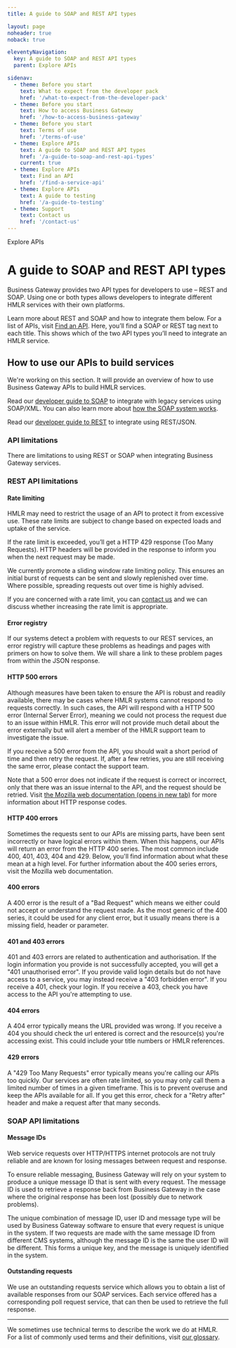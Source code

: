 ```yaml
---
title: A guide to SOAP and REST API types

layout: page
noheader: true
noback: true

eleventyNavigation:
  key: A guide to SOAP and REST API types
  parent: Explore APIs

sidenav:
  - theme: Before you start
    text: What to expect from the developer pack
    href: '/what-to-expect-from-the-developer-pack'
  - theme: Before you start
    text: How to access Business Gateway
    href: '/how-to-access-business-gateway'
  - theme: Before you start
    text: Terms of use
    href: '/terms-of-use'
  - theme: Explore APIs
    text: A guide to SOAP and REST API types
    href: '/a-guide-to-soap-and-rest-api-types'
    current: true
  - theme: Explore APIs
    text: Find an API
    href: '/find-a-service-api'
  - theme: Explore APIs
    text: A guide to testing
    href: '/a-guide-to-testing'
  - theme: Support
    text: Contact us 
    href: '/contact-us'
---
```


<span class="govuk-caption-xl">Explore APIs</span>
<h1 class="govuk-heading-xl">A guide to SOAP and REST API types</h1>

<p class="govuk-body govuk-!-font-weight-regular">Business Gateway provides two API types for developers to use – REST and SOAP. Using one or both types allows developers to integrate different HMLR services with their own platforms.</p>
<p class="govuk-body govuk-!-font-weight-regular">Learn more about REST and SOAP and how to integrate them below. For a list of APIs, visit <a class="govuk-link" href="/find-a-service-api">Find an API</a>. Here, you’ll find a SOAP or REST tag next to each title. This shows which of the two API types you’ll need to integrate an HMLR service.</p>

<h2 class="govuk-heading-m">How to use our APIs to build services</h2>
<p class="govuk-body">We're working on this section. It will provide an overview of how to use Business Gateway APIs to build HMLR services.</p>

Read our [developer guide to SOAP](https://landregistry.github.io/bgtechdoc/get_started/developer_guide) to integrate with legacy services using SOAP/XML. You can also learn more about [how the SOAP system works](https://landregistry.github.io/bgtechdoc/get_started/how_system_works/#how-our-system-works).

Read our [developer guide to REST](https://landregistry.github.io/bgtechdoc/rest/get_started/developer_guide/) to integrate using REST/JSON.

<h3 class="govuk-heading-m">API limitations</h3>
<p class="govuk-body">There are limitations to using REST or SOAP when integrating Business Gateway services.</p>


<h3 class="govuk-heading-m">REST API limitations</h3>

<h4 class="govuk-body govuk-!-font-weight-bold">Rate limiting</h4>
<p class="govuk-body">HMLR may need to restrict the usage of an API to protect it from excessive use. These rate limits are subject to change based on expected loads and uptake of the service.</p>
<p class="govuk-body">If the rate limit is exceeded, you’ll get a HTTP 429 response (Too Many Requests). HTTP headers will be provided in the response to inform you when the next request may be made.</p>
<p class="govuk-body">We currently promote a sliding window rate limiting policy. This ensures an initial burst of requests can be sent and slowly replenished over time. Where possible, spreading requests out over time is highly advised.</p>
<p class="govuk-body">If you are concerned with a rate limit, you can <a class="govuk-link"
    href="/contact-us">contact us</a> and we can discuss whether increasing the rate limit is appropriate.</p>

<h4 class="govuk-body govuk-!-font-weight-bold">Error registry</h4>
<p class="govuk-body">If our systems detect a problem with requests to our REST services, an error registry will capture these problems as headings and pages with primers on how to solve them. We will share a link to these problem pages from within the JSON response.</p>

<h4 class="govuk-body govuk-!-font-weight-bold">HTTP 500 errors</h4>
<p class="govuk-body">Although measures have been taken to ensure the API is robust and readily available, there may be cases where HMLR systems cannot respond to requests correctly. In such cases, the API will respond with a HTTP 500 error (Internal Server Error), meaning we could not process the request due to an issue within HMLR. This error will not provide much detail about the error externally but will alert a member of the HMLR support team to investigate the issue.</p>
<p class="govuk-body">If you receive a 500 error from the API, you should wait a short period of time and then retry the request. If, after a few retries, you are still receiving the same error, please contact the support team.</p>
<p class="govuk-body">Note that a 500 error does not indicate if the request is correct or incorrect, only that there was an issue internal to the API, and the request should be retried. Visit <a
    class="govuk-link" href="https://developer.mozilla.org/en-US/docs/Web/HTTP/Status" rel="noreferrer noopener"
    target="_blank">the Mozilla web documentation (opens in new tab)</a> for more information about HTTP response codes.</p>

<h4 class="govuk-heading-s">HTTP 400 errors</h4>
<p class="govuk-body">Sometimes the requests sent to our APIs are missing parts, have been sent incorrectly or have logical errors within them. When this happens, our APIs will return an error from the HTTP 400 series. The most common include 400, 401, 403, 404 and 429. Below, you'll find information about what these mean at a high level. For further information about the 400 series errors, visit the Mozilla web documentation.</p>

<h4 class="govuk-heading-s">400 errors</h4>
<p class="govuk-body">A 400 error is the result of a "Bad Request" which means we either could not accept or understand the request made. As the most generic of the 400 series, it could be used for any client error, but it usually means there is a missing field, header or parameter.</p>

<h4 class="govuk-heading-s">401 and 403 errors</h4>
<p class="govuk-body">401 and 403 errors are related to authentication and authorisation. If the login information you provide is not successfully accepted, you will get a "401 unauthorised error". If you provide valid login details but do not have access to a service, you may instead receive a "403 forbidden error". If you receive a 401, check your login. If you receive a 403, check you have access to the API you're attempting to use.</p>

<h4 class="govuk-heading-s">404 errors</h4>
<p class="govuk-body">A 404 error typically means the URL provided was wrong. If you receive a 404 you should check the url entered is correct and the resource(s) you're accessing exist. This could include your title numbers or HMLR references.</p>

<h4 class="govuk-heading-s">429 errors</h4>
<p class="govuk-body">A "429 Too Many Requests" error typically means you're calling our APIs too quickly. Our services are often rate limited, so you may only call them a limited number of times in a given timeframe. This is to prevent overuse and keep the APIs available for all. If you get this error, check for a "Retry after" header and make a request after that many seconds.</p>
            

<h3 class="govuk-heading-m">SOAP API limitations</h3>

<h4 class="govuk-body govuk-!-font-weight-bold">Message IDs</h4>
<p class="govuk-body">Web service requests over HTTP/HTTPS internet protocols are not truly reliable and are known for losing messages between request and response.</p>
<p class="govuk-body">To ensure reliable messaging, Business Gateway will rely on your system to produce a unique message ID that is sent with every request. The message ID is used to retrieve a response back from Business Gateway in the case where the original response has been lost (possibly due to network problems).</p>
<p class="govuk-body">The unique combination of message ID, user ID and message type will be used by Business Gateway software to ensure that every request is unique in the system. If two requests are made with the same message ID from different CMS systems, although the message ID is the same the user ID will be different. This forms a unique key, and the message is uniquely identified in the system.</p>

<h4 class="govuk-body govuk-!-font-weight-bold">Outstanding requests</h4>
<p class="govuk-body">We use an outstanding requests service which allows you to obtain a list of available responses from our SOAP services. Each service offered has a corresponding poll request service, that can then be used to retrieve the full response.</p>
<hr class="govuk-section-break govuk-section-break--m govuk-section-break--visible">
<p class="govuk-body govuk-!-font-weight-regular">We sometimes use technical terms to describe the work we do at HMLR. For a list of commonly used terms and their definitions, visit <a
    class="govuk-link" href="/glossary">our glossary</a>.</p>